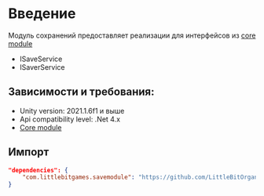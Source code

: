 # Введение

Модуль сохранений предоставляет реализации для интерфейсов из [core module](https://github.com/LittleBitOrganization/evolution-engine-core)
* ISaveService
* ISaverService 

## Зависимости и требования:
* Unity version: 2021.1.6f1 и выше
* Api compatibility level: .Net 4.x
* [Core module](https://github.com/LittleBitOrganization/evolution-engine-core)

## Импорт
```JSON
"dependencies": {
    "com.littlebitgames.savemodule": "https://github.com/LittleBitOrganization/evolution-engine-save.git",
}
```
